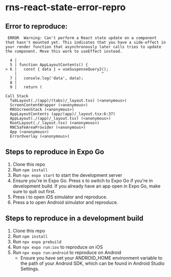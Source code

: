 # rns-react-state-error-repro

## Error to reproduce:
```
 ERROR  Warning: Can't perform a React state update on a component that hasn't mounted yet. This indicates that you have a side-effect in your render function that asynchronously later calls tries to update the component. Move this work to useEffect instead.

  4 |
  5 | function AppLayoutContents() {
> 6 |   const { data } = useSuspenseQuery2();
    |                                     ^
  7 |   console.log('data', data);
  8 |
  9 |   return (

Call Stack
  TabLayout(./(app)/(tabs)/_layout.tsx) (<anonymous>)
  ScreenContentWrapper (<anonymous>)
  RNSScreenStack (<anonymous>)
  AppLayoutContents (app/(app)/_layout.tsx:6:37)
  AppLayout(./(app)/_layout.tsx) (<anonymous>)
  RootLayout(./_layout.tsx) (<anonymous>)
  RNCSafeAreaProvider (<anonymous>)
  App (<anonymous>)
  ErrorOverlay (<anonymous>)
```

## Steps to reproduce in Expo Go
1. Clone this repo
2. Run `npm install`
3. Run `npx expo start` to start the development server
4. Ensure you're in Expo Go. Press s to switch to Expo Go if you're in development build. If you already have an app open in Expo Go, make sure to quit out first.
5. Press i to open iOS simulator and reproduce.
6. Press a to open Android simulator and reproduce.

## Steps to reproduce in a development build
1. Clone this repo
2. Run `npm install`
3. Run `npx expo prebuild`
4. Run `npx expo run:ios` to reproduce on iOS
5. Run `npx expo run:android` to reproduce on Android
    - Ensure you have set your ANDROID_HOME environment variable to the path of your Android SDK, which can be found in Android Studio Settings.